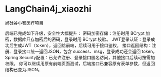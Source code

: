 # LangChain4j_xiaozhi
尚硅谷小智医疗项目


后端已完成如下升级，安全性大幅提升：
密码加密存储：注册时用 BCrypt 加密，数据库只存加密后的密码，登录时用 BCrypt 校验。
JWT登录认证：登录成功后生成JWT（token），返回给前端，后续可用于接口鉴权。
接口返回结构：注册、登录接口统一返回JSON，包含 success、msg，登录成功还会返回 token。
Spring Security配置：已允许注册、登录接口匿名访问，其他接口后续可按需加权限。
你可以继续用原有前端页面测试，后端接口已兼容原有表单参数，但返回结构已变为JSON。